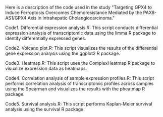 Here is a description of the code used in the study "Targeting GPX4 to Induce Ferroptosis Overcomes Chemoresistance Mediated by the PAX8-AS1/GPX4 Axis in Intrahepatic Cholangiocarcinoma."


Code1. Differential expression analysis.R: This script conducts differential expression analysis of transcriptomic data using the limma R package to identify differentially expressed genes.

Code2. Volcano plot.R: This script visualizes the results of the differential gene expression analysis using the ggplot2 R package.

Code3. Heatmap.R: This script uses the ComplexHeatmap R package to visualize expression data as heatmaps.

Code4. Correlation analysis of sample expression profiles.R: This script performs correlation analysis of transcriptomic profiles across samples using the Spearman and visualizes the results with the pheatmap R package.

Code5. Survival analysis.R: This script performs Kaplan-Meier survival analysis using the survival R package.
